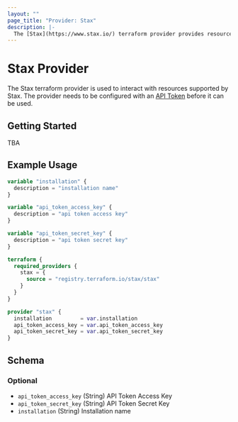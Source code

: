 ```yaml
---
layout: ""
page_title: "Provider: Stax"
description: |-
  The [Stax](https://www.stax.io/) terraform provider provides resources to interact with the [Stax API](https://support.stax.io/hc/en-us/articles/4447453523343-Using-the-Stax-API).
---
```


# Stax Provider

The Stax terraform provider is used to interact with resources supported by Stax. The provider needs to be configured with an [API Token](https://www.stax.io/developer/api-tokens/) before it can be used.

## Getting Started

TBA

## Example Usage

```terraform
variable "installation" {
  description = "installation name"
}

variable "api_token_access_key" {
  description = "api token access key"
}

variable "api_token_secret_key" {
  description = "api token secret key"
}

terraform {
  required_providers {
    stax = {
      source = "registry.terraform.io/stax/stax"
    }
  }
}

provider "stax" {
  installation         = var.installation
  api_token_access_key = var.api_token_access_key
  api_token_secret_key = var.api_token_secret_key
}
```

<!-- schema generated by tfplugindocs -->
## Schema

### Optional

- `api_token_access_key` (String) API Token Access Key
- `api_token_secret_key` (String) API Token Secret Key
- `installation` (String) Installation name